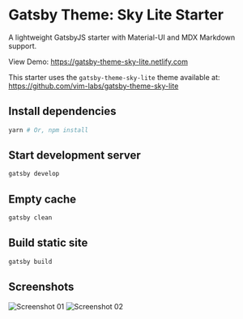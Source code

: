 # Gatsby Theme: Sky Lite Starter

A lightweight GatsbyJS starter with Material-UI and MDX Markdown support.

View Demo:
https://gatsby-theme-sky-lite.netlify.com

This starter uses the `gatsby-theme-sky-lite` theme available at:
https://github.com/vim-labs/gatsby-theme-sky-lite

## Install dependencies

```bash
yarn # Or, npm install
```

## Start development server

```bash
gatsby develop
```

## Empty cache

```bash
gatsby clean
```

## Build static site

```bash
gatsby build
```

## Screenshots

![Screenshot 01](https://user-images.githubusercontent.com/25379378/69492728-f6e0e200-0e5a-11ea-9601-4d76414a792e.png)
![Screenshot 02](https://user-images.githubusercontent.com/25379378/69492729-f6e0e200-0e5a-11ea-9508-94c69dff22e8.png)
